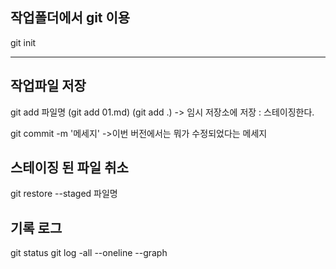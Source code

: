## 작업폴더에서 git 이용

git init

---

## 작업파일 저장
git add 파일명 (git add 01.md) (git add .)
-> 임시 저장소에 저장 : 스테이징한다.

git commit -m '메세지'
->이번 버전에서는 뭐가 수정되었다는 메세지

## 스테이징 된 파일 취소
git restore --staged 파일명

## 기록 로그
git status
git log -all --oneline --graph
